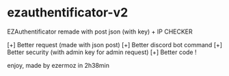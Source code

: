 # ezauthentificator-v2
EZAuthentificator remade with post json (with key) + IP CHECKER

[+] Better request (made with json post)
[+] Better discord bot command
[+] Better security (with admin key for admin request)
[+] Better code !

enjoy, 
made by ezermoz
in 2h38min
